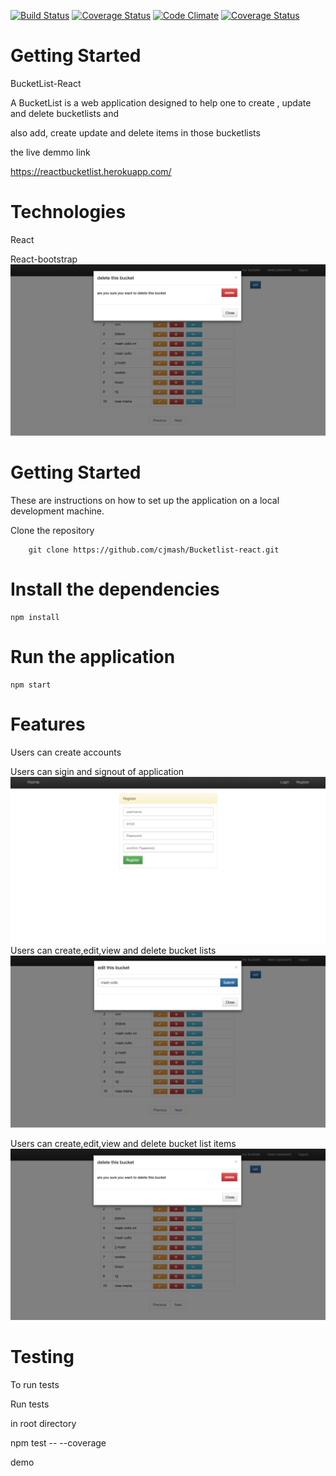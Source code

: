 [![Build Status](https://travis-ci.org/cjmash/Bucketlist-react.svg?branch=ft-authorization-features)](https://travis-ci.org/cjmash/Bucketlist-react)  [![Coverage Status](https://coveralls.io/repos/github/cjmash/Bucketlist-react/badge.svg?branch=ft-authorization-features)](https://coveralls.io/github/cjmash/Bucketlist-react?branch=ft-authorization-features) [![Code Climate](https://codeclimate.com/github/codeclimate/codeclimate/badges/gpa.svg)](https://codeclimate.com/github/codeclimate/codeclimate) [![Coverage Status](https://coveralls.io/repos/github/cjmash/Bucketlist-react/badge.svg?branch=ft-authorization-features)](https://coveralls.io/github/cjmash/Bucketlist-react?branch=ft-authorization-features)

# Getting Started

BucketList-React

 A BucketList is a web application designed to help one to create , update and delete bucketlists and

 also add, create update and delete items in those bucketlists

 the live demmo link

 https://reactbucketlist.herokuapp.com/



# Technologies

React

React-bootstrap
![image](images/delete.42.png)

# Getting Started

These are instructions on how to set up the application on a local development machine.

Clone the repository

        git clone https://github.com/cjmash/Bucketlist-react.git

# Install the dependencies

    npm install

# Run the application
    npm start

# Features

Users can create accounts

Users can sigin and signout of application
![image](images/reg.png)
Users can create,edit,view and delete bucket lists
![image](images/edit.03.png)

Users can create,edit,view and delete bucket list items
![image](images/delete.42.png)
# Testing

To run tests

Run tests

in root directory

npm test -- --coverage

demo
